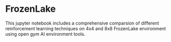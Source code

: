 # FrozenLake

This jupyter notebook includes a comprehensive comparsion of different reinforcement learning techniques on 4x4 and 8x8 FrozenLake environment using open gym AI environment tools.
